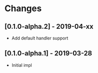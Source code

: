 # Changes

## [0.1.0-alpha.2] - 2019-04-xx

* Add default handler support


## [0.1.0-alpha.1] - 2019-03-28

* Initial impl
